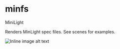 # minfs

MiniLight

Renders MinLight spec files. See scenes for examples.

![Inline image alt text](<https://github.com/kns98/minfs/blob/d2435182e5d01af77ed7333a359348a2800f7fb7/sample/scaled%20sample.bmp> "Scaled sample")

